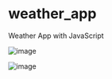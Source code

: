 # weather_app
Weather App with JavaScript

![image](https://user-images.githubusercontent.com/48632924/127422199-5658924f-37ed-401e-91d2-640774fbc8d1.png)

![image](https://user-images.githubusercontent.com/48632924/127422254-6e5f0fd1-01a4-43e4-96ba-a926056ae383.png)
